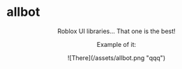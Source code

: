 # allbot

<p align="center">
Roblox UI libraries... That one is the best!

<p align="center">
Example of it:

<p align="center">
  ![There](/assets/allbot.png "qqq")
</p>
